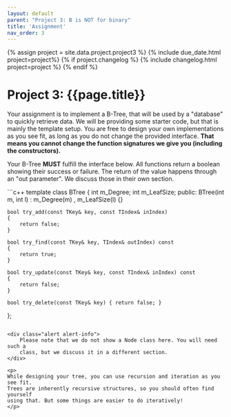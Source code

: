 ```yaml
---
layout: default
parent: "Project 3: B is NOT for binary"
title: 'Assignment'
nav_order: 3
---
```

{% assign project = site.data.project.project3 %}
{% include due_date.html project=project%}
{% if project.changelog %}
{% include changelog.html project=project %}
{% endif %}

# Project 3: {{page.title}}

<p>
Your assignment is to implement a B-Tree, that will be used by a "database" to
quickly retrieve data. We will be providing some starter code, but that is
mainly the template setup. You are free to design your own implementations as
you see fit, as long as you do not change the provided interface. <b>That means
you cannot change the function signatures we give you (including the
constructors).</b>
</p>

<p>
    Your B-Tree <b>MUST</b> fulfill the interface below. All functions return a
    boolean showing their success or failure. The return of the value happens
    through an "out parameter". We discuss those in their own section.
</p>
```c++
template <typename TKey, typename TIndex>
class BTree {
    int m_Degree;
    int m_LeafSize;
public:
    BTree(int m, int l)
        : m_Degree(m)
        , m_LeafSize(l)
    {}

    bool try_add(const TKey& key, const TIndex& inIndex)
    {
        return false;
    }

    bool try_find(const TKey& key, TIndex& outIndex) const
    {
        return true;
    }

    bool try_update(const TKey& key, const TIndex& inIndex) const
    {
        return false;
    }

    bool try_delete(const TKey& key) { return false; }
};
```

<div class="alert alert-info">
    Please note that we do not show a Node class here. You will need such a
    class, but we discuss it in a different section.
</div>

<p>
While designing your tree, you can use recursion and iteration as you see fit.
Trees are inherently recursive structures, so you should often find yourself
using that. But some things are easier to do iteratively!
</p>
